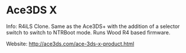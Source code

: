# Ace3DS X

Info:
R4iLS Clone. Same as the Ace3DS+ with the addition of a selector switch to switch to NTRBoot mode. Runs Wood R4 based firmware.

Website:
http://ace3ds.com/ace-3ds-x-product.html
